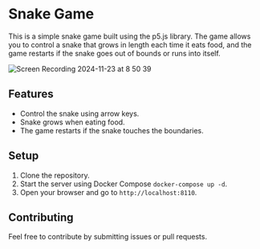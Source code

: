 # Snake Game

This is a simple snake game built using the p5.js library. The game allows you to control a snake that grows in length each time it eats food, and the game restarts if the snake goes out of bounds or runs into itself.

![Screen Recording 2024-11-23 at 8 50 39](https://github.com/user-attachments/assets/0d1720f4-e4a6-49b6-b381-868b57c6b84a)

## Features
- Control the snake using arrow keys.
- Snake grows when eating food.
- The game restarts if the snake touches the boundaries.

## Setup
1. Clone the repository.
2. Start the server using Docker Compose `docker-compose up -d`.
3. Open your browser and go to `http://localhost:8110`.

## Contributing
Feel free to contribute by submitting issues or pull requests.

